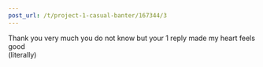```yaml
---
post_url: /t/project-1-casual-banter/167344/3
---
```

Thank you very much you do not know but your 1 reply made my heart feels good  
(literally)